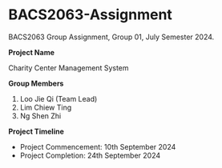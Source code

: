 # BACS2063-Assignment
BACS2063 Group Assignment, Group 01, July Semester 2024.

<b>Project Name</b>

Charity Center Management System

<b>Group Members</b>

1. Loo Jie Qi (Team Lead)
2. Lim Chiew Ting
3. Ng Shen Zhi

<b>Project Timeline</b>

- Project Commencement: 10th September 2024
- Project Completion: 24th September 2024
